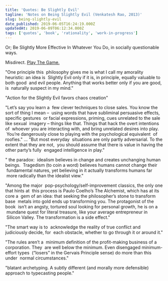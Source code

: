 ```yaml
---
title: 'Quotes: Be Slightly Evil'
tagline: 'Notes on Being Slightly Evil (Venkatesh Rao, 2013)'
slug: being-slightly-evil
date_published: 2019-06-05T16:24:19.000Z
updatedAt: 2019-06-09T06:12:34.000Z
tags: ['quotes', 'book', 'rationality', 'work-in-progress']
---
```


Or; Be Slightly More Effective In Whatever You Do, in socially questionable ways.

Misdirect. [Play The Game. ](https://open.spotify.com/track/5p6xhgQCwzX0G9PadMU9GA?si=Zm_3HJ9KR-ywSNeLemMUsQ)

"One principle this  philosophy gives me is what I call my amorality heuristic: an idea is  Slightly Evil only if it is, in principle, equally valuable to both good  and evil people. Anything that works better only if you are good, is  naturally suspect in my mind."

"Action for the Slightly Evil favors chaos creation"

"Let’s say you learn a  few clever techniques to close sales. You know the sort of thing I mean –  using words that have subliminal persuasive effects, specific gestures  or facial expressions, priming, cues unrelated to the sale like sexual  imagery – things like that. Things that hack the overt intentions of  whoever you are interacting with, and bring unrelated desires into play.  You’re dangerously close to playing with the psychological equivalent  of roofies." ... "But most everyday  situations are only partly adversarial. To the extent that they are not,  you should assume that there is value in having the other party’s fully  engaged intelligence in play."

" the paradox:  idealism believes in change and creates unchanging human beings.  Tragedism (to coin a word) believes humans cannot change their  fundamental natures, yet believing in it actually transforms humans far  more radically than the idealist view."

"Among the major  pop-psychology/self-improvement classics, the only one that hints at  this process is Paulo Coelho’s The Alchemist, which has at its core a  gem of an idea: that seeking the philosopher’s stone to transform base  metals into gold ends up transforming you. The protagonist of the book  isn’t an angsty, tortured soul looking for personal growth, he is on a  mundane quest for literal treasure, like your average entrepreneur in  Silicon Valley. The transformation is a side effect."

"The smart way is to  acknowledge the reality of true conflict and judiciously decide, for  each obstacle, whether to go through it or around it."

"The rules aren’t a  minimum definition of the profit-making business of a corporation. They  are well below the minimum. Even disengaged minimum-effort types  (“losers” in the Gervais Principle sense) do more than this under  normal circumstances."

"blatant archetyping. A subtly different (and morally more defensible) approach to typecasting people."
